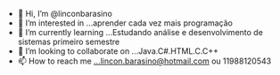 - 👋 Hi, I’m @linconbarasino
- 👀 I’m interested in ...aprender cada vez mais programação 
- 🌱 I’m currently learning ...Estudando análise e desenvolvimento de sistemas primeiro semestre
- 💞️ I’m looking to collaborate on ...Java.C#.HTML.C.C++
- 📫 How to reach me ...lincon.barasino@hotmail.com ou 11988120543

<!---
linconbarasino/linconbarasino is a ✨ special ✨ repository because its `README.md` (this file) appears on your GitHub profile.
You can click the Preview link to take a look at your changes.
--->
